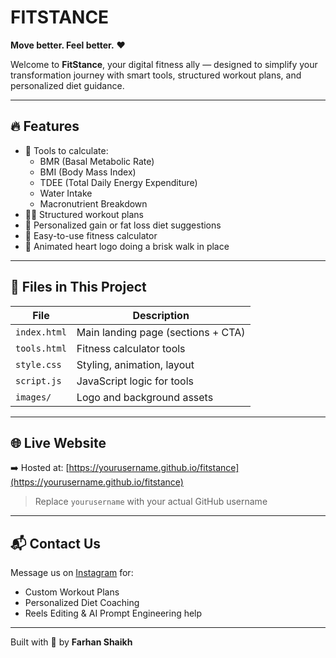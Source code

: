 # FITSTANCE

**Move better. Feel better.** ❤️

Welcome to **FitStance**, your digital fitness ally — designed to simplify your transformation journey with smart tools, structured workout plans, and personalized diet guidance.

---

## 🔥 Features

- 🧠 Tools to calculate:
  - BMR (Basal Metabolic Rate)
  - BMI (Body Mass Index)
  - TDEE (Total Daily Energy Expenditure)
  - Water Intake
  - Macronutrient Breakdown
- 🏋️‍♂️ Structured workout plans
- 🥗 Personalized gain or fat loss diet suggestions
- 🧮 Easy-to-use fitness calculator
- 💖 Animated heart logo doing a brisk walk in place

---

## 📂 Files in This Project

| File          | Description                        |
|---------------|------------------------------------|
| `index.html`  | Main landing page (sections + CTA) |
| `tools.html`  | Fitness calculator tools           |
| `style.css`   | Styling, animation, layout         |
| `script.js`   | JavaScript logic for tools         |
| `images/`     | Logo and background assets         |

---

## 🌐 Live Website

➡️ Hosted at: [https://yourusername.github.io/fitstance](https://yourusername.github.io/fitstance)

> Replace `yourusername` with your actual GitHub username

---

## 📬 Contact Us

Message us on [Instagram](https://www.instagram.com/fitstance.in?igsh=MW01NHYwcW5ydXlycA==) for:
- Custom Workout Plans
- Personalized Diet Coaching
- Reels Editing & AI Prompt Engineering help

---

Built with 💪 by **Farhan Shaikh**
